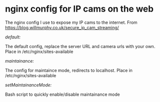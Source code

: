 # nginx config for IP cams on the web
The nginx config I use to expose my IP cams to the internet.
From https://blog.willmurphy.co.uk/secure_ip_cam_streaming/

*default:* 

The default config, replace the server URL and camera urls with your own. Place in /etc/nginx/sites-available

*maintainance:*

The config for maintaince mode, redirects to localhost. Place in /etc/nginx/sites-available

*setMaintainanceMode:*

Bash script to quickly enable/disable maintainance mode
